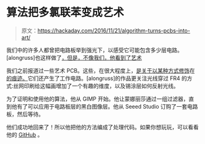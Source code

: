 # 算法把多氯联苯变成艺术

> 原文：<https://hackaday.com/2016/11/21/algorithm-turns-pcbs-into-art/>

我们中的许多人都曾把电路板举到强光下，以感受它可能包含多少层电路。[alongruss]也这样做了[，但是，不像我们，他看到了艺术](https://hackaday.io/project/18381-pcb-art-medium)

我们之前报道过一些艺术 PCB。这些，在很大程度上，[是关于以某种方式修饰](http://hackaday.com/2013/03/27/turning-pcbs-into-art/)在[的痕迹。](http://hackaday.com/2013/09/24/backlit-pcb-panel-as-wall-art/)它们还产生了工作电路。[alongruss]的作品更关注光线穿过 FR4 的方式:丝网印刷给这幅画增加了一个有趣的维度，以及锡涂层如何反射光线。

为了证明和使用他的算法，他从 GIMP 开始。他让蒙娜丽莎通过一组过滤器，直到他有了可以应用于电路板层的黑白图像层。他从 Seeed Studio 订购了一套电路板，然后等待。

他们成功地回来了！所以他把他的方法编成了处理代码。如果你想玩玩，可以看看他的 [GitHub](https://github.com/alongruss/PCBArt_Eagle) 。